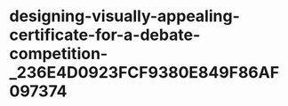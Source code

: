 # designing-visually-appealing-certificate-for-a-debate-competition-_236E4D0923FCF9380E849F86AF097374